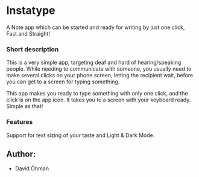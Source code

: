 # Instatype
A Note app which can be started and ready for writing by just one click, Fast and Straight!

### Short description
This is a very simple app, targeting deaf and hard of hearing/speaking people. While needing to communicate with someone, you usually need to make several clicks on your phone screen, letting the recipient wait, before you can get to a screen for typing something.

This app makes you ready to type something with only one click, and the click is on the app icon. It takes you to a screen with your keyboard ready. Simple as that!

### Features
Support for text sizing of your taste and Light & Dark Mode.

## Author:
- David Öhman
